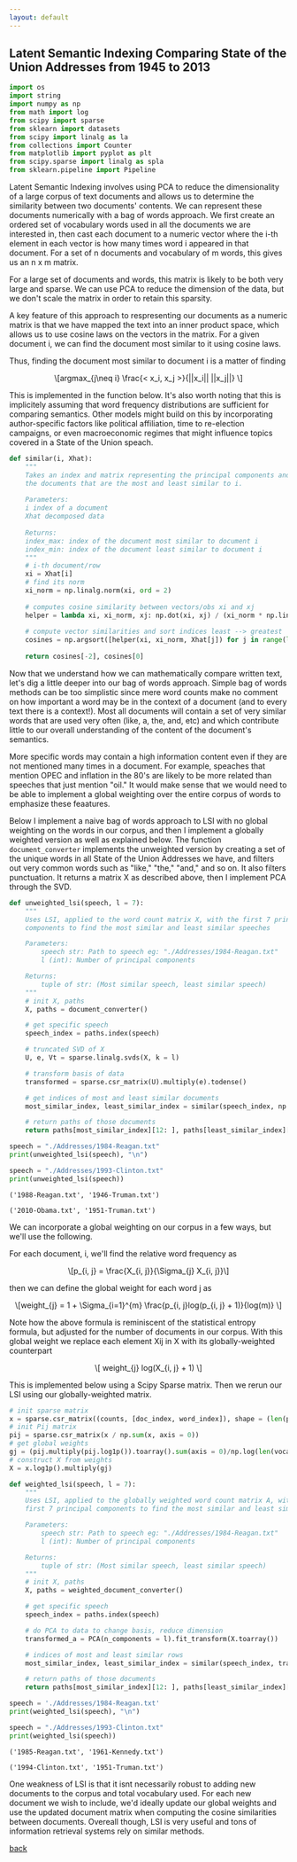 ```yaml
---
layout: default
---
```


## Latent Semantic Indexing Comparing State of the Union Addresses from 1945 to 2013 

<script type="text/javascript" async="" src="https://cdnjs.cloudflare.com/ajax/libs/mathjax/2.7.4/MathJax.js?config=TeX-MML-AM_CHTML"></script>


```python
import os
import string
import numpy as np
from math import log
from scipy import sparse
from sklearn import datasets
from scipy import linalg as la
from collections import Counter
from matplotlib import pyplot as plt
from scipy.sparse import linalg as spla
from sklearn.pipeline import Pipeline
```

Latent Semantic Indexing involves using PCA to reduce the dimensionality of a large corpus of text documents and 
allows us to determine the similarity between two documents' contents. We can represent these documents numerically with a bag of words approach. We first create an ordered set of vocabulary words used in all the documents we are interested in, then cast each document to a numeric vector where the i-th element in each vector is how many times word i appeared in that document. For a set of n documents and vocabulary of m words, this gives us an n x m matrix. 

For a large set of documents and words, this matrix is likely to be both very large and sparse. We can use PCA to reduce the dimension of the data, but we don't scale the matrix in order to retain this sparsity. 

A key feature of this approach to respresenting our documents as a numeric matrix is that we have mapped the text into an inner product space, which allows us to use cosine laws on the vectors in the matrix. For a given document i, we can find the document most similar to it using cosine laws.  

Thus, finding the document most similar to document i is a matter of finding 

<p><span class="math display">\[argmax_{j\neq i} \frac{< x_i, x_j >}{||x_i|| ||x_j||} \]</span></p> 

This is implemented in the function below. It's also worth noting that this is implicitely assuming that word frequency distributions are sufficient for comparing semantics. Other models might build on this by incorporating author-specific factors like political affiliation, time to re-election campaigns, or even macroeconomic regimes that might influence topics covered in a State of the Union speach.


```python
def similar(i, Xhat):
    """
    Takes an index and matrix representing the principal components and returns the indices of
    the documents that are the most and least similar to i.
    
    Parameters:
    i index of a document
    Xhat decomposed data
    
    Returns:
    index_max: index of the document most similar to document i
    index_min: index of the document least similar to document i    
    """ 
    # i-th document/row 
    xi = Xhat[i]  
    # find its norm 
    xi_norm = np.linalg.norm(xi, ord = 2)    
    
    # computes cosine similarity between vectors/obs xi and xj 
    helper = lambda xi, xi_norm, xj: np.dot(xi, xj) / (xi_norm * np.linalg.norm(xj, ord = 2)) 
    
    # compute vector similarities and sort indices least --> greatest 
    cosines = np.argsort([helper(xi, xi_norm, Xhat[j]) for j in range(len(Xhat))]) 
    
    return cosines[-2], cosines[0]        
```

Now that we understand how we can mathematically compare written text, let's dig a little deeper into our bag of words approach. Simple bag of words methods can be too simplistic since mere word counts make no comment on how important a word may be in the context of a document (and to every text there is a context!). Most all documents will contain a set of very similar words that are used very often (like, a, the, and, etc) and which contribute little to our overall understanding of the content of the document's semantics. 

More specific words may contain a high information content even if they are not mentioned many times in a document. For example, speaches that mention OPEC and inflation in the 80's are likely to be more related than speeches that just mention "oil." It would make sense that we would need to be able to implement a global weighting over the entire corpus of words to emphasize these feaatures. 

Below I implement a naive bag of words approach to LSI with no global weighting on the words in our corpus, and then I implement a globally weighted version as well as explained below. The function `document_converter` implements the unweighted version by  creating a set of the unique words in all State of the Union Addresses we have, and filters out very common words such as "like," "the," "and," and so on. It also filters punctuation. It returns a matrix X as described above, then I implement PCA through the SVD.   


```python
def unweighted_lsi(speech, l = 7):  
    """
    Uses LSI, applied to the word count matrix X, with the first 7 principal
    components to find the most similar and least similar speeches

    Parameters:
        speech str: Path to speech eg: "./Addresses/1984-Reagan.txt"
        l (int): Number of principal components

    Returns:
        tuple of str: (Most similar speech, least similar speech)
    """ 
    # init X, paths    
    X, paths = document_converter() 

    # get specific speech 
    speech_index = paths.index(speech)  

    # truncated SVD of X 
    U, e, Vt = sparse.linalg.svds(X, k = l)  

    # transform basis of data 
    transformed = sparse.csr_matrix(U).multiply(e).todense()  

    # get indices of most and least similar documents 
    most_similar_index, least_similar_index = similar(speech_index, np.array(transformed))        

    # return paths of those documents 
    return paths[most_similar_index][12: ], paths[least_similar_index][12: ] 
```

```python
speech = "./Addresses/1984-Reagan.txt"
print(unweighted_lsi(speech), "\n") 

speech = "./Addresses/1993-Clinton.txt"
print(unweighted_lsi(speech)) 
```

```
('1988-Reagan.txt', '1946-Truman.txt') 

('2010-Obama.txt', '1951-Truman.txt')
```


We can incorporate a global weighting on our corpus in a few ways, but we'll use the following. 

For each document, i, we'll find the relative word frequency as 

<p><span class="math display">\[p_{i, j} = \frac{X_{i, j}}{\Sigma_{j} X_{i, j}}\]</span></p>  

then we can define the global weight for each word j as 

<p><span class="math display">\[weight_{j} = 1 + \Sigma_{i=1}^{m} \frac{p_{i, j}log(p_{i, j} + 1)}{log(m)} \]</span></p>   

Note how the above formula is reminiscent of the statistical entropy formula, but adjusted for the number of documents in our corpus. With this global weight we replace each element Xij in X with its globally-weighted counterpart

<p><span class="math display">\[ weight_{j} log(X_{i, j} + 1) \]</span></p>    

This is implemented below using a Scipy Sparse matrix. Then we rerun our LSI using our globally-weighted matrix. 


```python 
# init sparse matrix 
x = sparse.csr_matrix((counts, [doc_index, word_index]), shape = (len(paths), len(vocab)), dtype = np.float)  
# init Pij matrix 
pij = sparse.csr_matrix(x / np.sum(x, axis = 0)) 
# get global weights  
gj = (pij.multiply(pij.log1p()).toarray().sum(axis = 0)/np.log(len(vocab))) + 1 
# construct X from weights   
X = x.log1p().multiply(gj) 
``` 

```python
def weighted_lsi(speech, l = 7):  
    """
    Uses LSI, applied to the globally weighted word count matrix A, with the
    first 7 principal components to find the most similar and least similar speeches

    Parameters:
        speech str: Path to speech eg: "./Addresses/1984-Reagan.txt"
        l (int): Number of principal components

    Returns:
        tuple of str: (Most similar speech, least similar speech)
    """
    # init X, paths 
    X, paths = weighted_document_converter() 

    # get specific speech 
    speech_index = paths.index(speech)  

    # do PCA to data to change basis, reduce dimension 
    transformed_a = PCA(n_components = l).fit_transform(X.toarray())  

    # indices of most and least similar rows 
    most_similar_index, least_similar_index = similar(speech_index, transformed_a)         

    # return paths of those documents 
    return paths[most_similar_index][12: ], paths[least_similar_index][12: ]  
```

```python
speech = './Addresses/1984-Reagan.txt'
print(weighted_lsi(speech), "\n")  

speech = "./Addresses/1993-Clinton.txt"
print(weighted_lsi(speech))  
```

```
('1985-Reagan.txt', '1961-Kennedy.txt')

('1994-Clinton.txt', '1951-Truman.txt')
```

One weakness of LSI is that it isnt necessarily robust to adding new documents to the corpus and total vocabulary used. For each new document we wish to include, we'd ideally update our global weights and use the updated document matrix when computing the cosine similarities between documents. Overeall though, LSI is very useful and tons of information retrieval systems rely on similar methods. 

[back](./)
